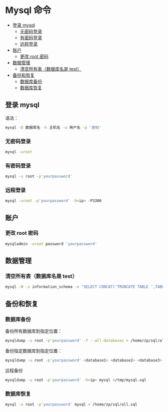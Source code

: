 # Mysql 命令

<!-- TOC depthFrom:2 depthTo:3 -->

- [登录 mysql](#登录-mysql)
    - [无密码登录](#无密码登录)
    - [有密码登录](#有密码登录)
    - [远程登录](#远程登录)
- [账户](#账户)
    - [更改 root 密码](#更改-root-密码)
- [数据管理](#数据管理)
    - [清空所有表（数据库名是 test）](#清空所有表数据库名是-test)
- [备份和恢复](#备份和恢复)
    - [数据库备份](#数据库备份)
    - [数据库恢复](#数据库恢复)

<!-- /TOC -->

## 登录 mysql

语法：

```bash
mysql -D 数据库名 -h 主机名 -u 用户名 -p '密码'
```

### 无密码登录

```bash
mysql -uroot
```

### 有密码登录

```bash
mysql -u root -p'yourpassword'
```

### 远程登录

```bash
mysql -uroot -p'yourpassword' -h<ip> -P3306
```

## 账户

### 更改 root 密码

```bash
mysqladmin -uroot password 'yourpassword'
```

## 数据管理

### 清空所有表（数据库名是 test）

```bash
mysql -N -s information_schema -e "SELECT CONCAT('TRUNCATE TABLE ',TABLE_NAME,';') FROM TABLES WHERE TABLE_SCHEMA='test'" | mysql -f test
```

## 备份和恢复

### 数据库备份

备份所有数据库到指定位置：

```bash
mysqldump -u root -p'yourpassword' -f --all-databases > /home/zp/sql/all.sql
```

备份指定数据库到指定位置：

```bash
mysqldump -u root -p'yourpassword' <database1> <database2> <database3> > /home/zp/sql/all.sql
```

远程备份

```bash
mysqldump -u root -p'yourpassword' -h<ip> mysql >/tmp/mysql.sql
```

### 数据库恢复

```bash
mysql -u root -p'yourpassword' mysql < /home/zp/sql/all.sql
```
